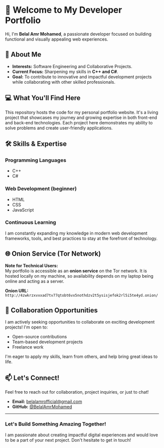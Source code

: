 # 👋 Welcome to My Developer Portfolio

Hi, I'm **Belal Amr Mohamed**, a passionate developer focused on building functional and visually appealing web experiences.

## 🚀 About Me

*   **Interests:** Software Engineering and Collaborative Projects.
*   **Current Focus:** Sharpening my skills in **C++ and C#**.
*   **Goal:** To contribute to innovative and impactful development projects while collaborating with other skilled professionals.

## 💻 What You'll Find Here

This repository hosts the code for my personal portfolio website. It's a living project that showcases my journey and growing expertise in both front-end and back-end technologies. Each project here demonstrates my ability to solve problems and create user-friendly applications.

## 🛠️ Skills & Expertise

### Programming Languages
*   C++
*   C#

### Web Development (beginner)
*   HTML
*   CSS
*   JavaScript

### Continuous Learning
I am constantly expanding my knowledge in modern web development frameworks, tools, and best practices to stay at the forefront of technology.

## 🌐 Onion Service (Tor Network)

**Note for Technical Users:**  
My portfolio is accessible as an **onion service** on the Tor network. It is hosted locally on my machine, so availability depends on my laptop being online and acting as a server.

**Onion URL:**  
`http://4zwkrzxvxxad7tv77qtobt6vx5nothdzv2t5ysisjefok2rl5i5te4yd.onion/`

## 🤝 Collaboration Opportunities

I am actively seeking opportunities to collaborate on exciting development projects! I'm open to:
*   Open-source contributions
*   Team-based development projects
*   Freelance work

I'm eager to apply my skills, learn from others, and help bring great ideas to life.

## 📫 Let's Connect!

Feel free to reach out for collaboration, project inquiries, or just to chat!

*   **Email:** [belalamrofficial@gmail.com](mailto:belalamrofficial@gmail.com)
*   **GitHub:** [@BelalAmrMohamed](https://github.com/BelalAmrMohamed)

---

### **Let's Build Something Amazing Together!**

I am passionate about creating impactful digital experiences and would love to be a part of your next project. Don't hesitate to get in touch!
